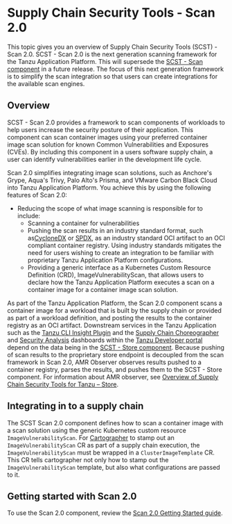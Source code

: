 # Supply Chain Security Tools - Scan 2.0

This topic gives you an overview of Supply Chain Security Tools (SCST) - Scan
2.0. SCST - Scan 2.0 is the next generation scanning framework for the Tanzu
Application Platform. This will supersede the [SCST - Scan
component](overview.hbs.md) in a future release. The focus of this next
generation framework is to simplify the scan integration so that users can
create integrations for the available scan engines.

## <a id="overview"></a>Overview

SCST - Scan 2.0 provides a framework to scan components of
workloads to help users increase the security posture of their application. This
component can scan container images using your preferred container image scan
solution for known Common Vulnerabilities and Exposures (CVEs). By including
this component in a users software supply chain, a user can identify
vulnerabilities earlier in the development life cycle. 
 
Scan 2.0 simplifies integrating image scan solutions, such as Anchore's
Grype, Aqua's Trivy, Palo Alto's Prisma, and VMware Carbon Black Cloud into
Tanzu Application Platform. You achieve this by using the following features of Scan 2.0:

- Reducing the scope of what image scanning is responsible for to include:
  - Scanning a container for vulnerabilities
  - Pushing the scan results in an industry standard format, such
    as[CycloneDX](https://cyclonedx.org/) or [SPDX](https://spdx.dev/), as an
    industry standard OCI artifact to an OCI compliant container registry.
    Using industry standards mitigates the need for users wishing to create an
    integration to be familiar with proprietary Tanzu Application Platform
    configurations.
  - Providing a generic interface as a Kubernetes Custom Resource Definition
    (CRD), ImageVulnerabilityScan, that allows users to declare how the Tanzu
    Application Platform executes a scan on a container image for a container
    image scan solution.

As part of the Tanzu Application Platform, the Scan 2.0 component scans a
container image for a workload that is built by the supply chain or provided as
part of a workload definition, and posting the results to the container registry
as an OCI artifact. Downstream services in the Tanzu Application such as the
[Tanzu CLI Insight Plugin](../cli-plugins/insight/cli-overview.hbs.md) and the
[Supply Chain Choreographer](../tap-gui/plugins/scc-tap-gui.hbs.md) and
[Security Analysis](../tap-gui/plugins/sa-tap-gui.hbs.md) dashboards within the
[Tanzu Developer portal](../tap-gui/about.hbs.md) depend on the data being in
the [SCST - Store component](../scst-store/overview.hbs.md). Because pushing of scan
results to the proprietary store endpoint is decoupled from the scan framework
in Scan 2.0, AMR Observer observes results
pushed to a container registry, parses the results, and pushes them to the SCST - Store component. For information about AMR observer, see [Overview of Supply Chain Security Tools for Tanzu – Store](../scst-store/overview.hbs.md).

## <a id="supply-chain-usage"></a>Integrating in to a supply chain

The SCST Scan 2.0 component defines how to scan a container image with a scan
solution using the generic Kubernetes custom resource `ImageVulnerabilityScan`.
For [Cartographer](../scc/about.hbs.md) to stamp out an `ImageVulnerabilityScan`
CR as part of a supply chain execution, the `ImageVulnerabilityScan` must be
wrapped in a `ClusterImageTemplate` CR.  This CR tells cartographer not only how
to stamp out the `ImageVulnerabilityScan` template, but also what configurations
are passed to it.

## <a id="getting-started"></a>Getting started with Scan 2.0

To use the Scan 2.0 component, review the [Scan 2.0 Getting Started guide](getting-started.hbs.md).